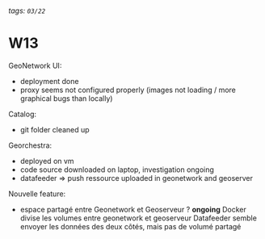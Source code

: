 ###### tags: `03/22`
# W13

GeoNetwork UI:
- deployment done
- proxy seems not configured properly (images not loading / more graphical bugs than locally)

Catalog:
- git folder cleaned up

Georchestra:
- deployed on vm
- code source downloaded on laptop, investigation ongoing
- datafeeder => push ressource uploaded in geonetwork and geoserver

Nouvelle feature:
- espace partagé entre Geonetwork et Geoserveur ? **ongoing**
Docker divise les volumes entre geonetwork et geoserveur
Datafeeder semble envoyer les données des deux côtés, mais pas de volumé partagé
